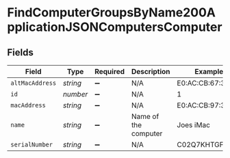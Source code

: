 # FindComputerGroupsByName200ApplicationJSONComputersComputer


## Fields

| Field                | Type                 | Required             | Description          | Example              |
| -------------------- | -------------------- | -------------------- | -------------------- | -------------------- |
| `altMacAddress`      | *string*             | :heavy_minus_sign:   | N/A                  | E0:AC:CB:67:36:T4    |
| `id`                 | *number*             | :heavy_minus_sign:   | N/A                  | 1                    |
| `macAddress`         | *string*             | :heavy_minus_sign:   | N/A                  | E0:AC:CB:97:36:G4    |
| `name`               | *string*             | :heavy_minus_sign:   | Name of the computer | Joes iMac            |
| `serialNumber`       | *string*             | :heavy_minus_sign:   | N/A                  | C02Q7KHTGFWF         |